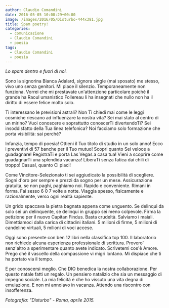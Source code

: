 ```yaml
---
author: Claudio Comandini
date: 2016-05-05 10:00:29+00:00 
image: /images/2016/05/Disturbo-444x381.jpg 
title: Spam poetry! 
categories: 
  - comunicazione 
  - Claudio Comandini 
  - poesia 
tags: 
  - Claudio Comandini 
  - poesia
---
```


*Lo spam dentro e fuori di noi.*

Sono la signorina Bianca Adalard, signora single (mai sposato) me stesso, vivo uno senza genitori. Mi piace il silenzio. Temporaneamente non funziona. Vorrei che mi prestavate un'attenzione particolare poiché il grande ha Raoul umanistico Follereau li ha insegnati che nullo non ha il diritto di essere felice molto solo.

Ti interessano le previsioni astrali? Non Ti chiedi mai come le leggi cosmiche riescano ad influenzare la nostra vita? Sei mai stato al centro di un mirino? Vuoi conoscere e soprattutto conoscerTi divertendoTi? Sei insoddisfatto della Tua linea telefonica? Noi facciamo solo formazione che porta visibilità: sai perché?

Infanzia, tempo di poesia! Ottieni il Tuo titolo di studio in un solo anno! Ecco i preventivi di 57 banche per il Tuo mutuo! Scopri quanto Sei veloce a guadagnare! RegistraTi e porta Las Vegas a casa tua! Vieni a scoprire come guadagnarTi una splendida vacanza! LiberaTi senza fatica dai chili di troppo! Casual, quanto Ci piaci!

Come Vincitore-Selezionato ti sei aggiudicato la possibilità di scegliere. Sogni d'oro per sempre e prezzi da sogno per un mese. Assicurazione gratuita, se non paghi, paghiamo noi. Rapido e conveniente. Rimani in forma. Fai sesso 6 0 7 volte a notte. Viaggia spesso, fisicamente e razionalmente, verso ogni realtà sapiente.

Un grido spaccava la pietra bagnata appena come unguento. Se delinqui da solo sei un delinquente, se delinqui in gruppo sei meno colpevole. Firma la petizione per il nuovo Capitan Findus. Basta crudeltà. Salviamo i maiali. Dimettiamoci dalla carica di cittadini italiani. 5 milioni di firme, 5 milioni di candeline virtuali, 5 milioni di voci accese.

Oggi sono presente con ben 12 libri nella classifica top 100. Il laboratorio non richiede alcuna esperienza professionale di scrittura. Provero' senz'altro a sperimentare quanto avete indicato. Scrivetemi cos'è Amore. Prego ché il vascello della compassione vi migri lontano. Mi dispiace che ti ha portato via il tempo.

E per conoscersi meglio. Che DIO benedica la nostra collaborazione. Per questo natale fatti un regalo. Un pensiero natalizio che sia un messaggio di impegno sociale. La mia felicità è che ho vissuto una vita degna di emulazione. E non mi annoiavo in vacanza. Attendo una riscontro con insofferenza.

*Fotografia: "Disturbo" - Roma, aprile 2015.*
